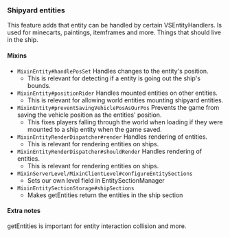 ### Shipyard entities

This feature adds that entity can be handled by certain VSEntityHandlers.
Is used for minecarts, paintings, itemframes and more. Things that should live
in the ship.

#### Mixins

* `MixinEntity#handlePosSet` Handles changes to the entity's position.
    * This is relevant for detecting if a entity is going out the ship's bounds.
* `MixinEntity#positionRider` Handles mounted entities on other entities.
    * This is relevant for allowing world entities mounting shipyard entities.
* `MixinEntity#preventSavingVehiclePosAsOurPos` Prevents the game from saving
  the vehicle position as the entities' position.
    * This fixes players falling through the world when loading if they were
    mounted to a ship entity when the game saved.
* `MixinEntityRenderDispatcher#render` Handles rendering of entities.
    * This is relevant for rendering entities on ships.
* `MixinEntityRenderDispatcher#shouldRender` Handles rendering of entities.
    * This is relevant for rendering entities on ships.
* `MixinServerLevel/MixinClientLevel#configureEntitySections`
    * Sets our own level field in EntitySectionManager
* `MixinEntitySectionStorage#shipSections`
    * Makes getEntities return the entities in the ship section

#### Extra notes

getEntities is important for entity interaction collision and more.
